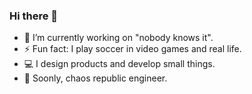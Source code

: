 ### Hi there 👋
- 🔭 I’m currently working on "nobody knows it". 
- ⚡ Fun fact: I play soccer in video games and real life.
- :computer: I design products and develop small things.
- :beginner: Soonly, chaos republic engineer.
<!--
**firstguzman/firstguzman** is a ✨ _special_ ✨ repository because its `README.md` (this file) appears on your GitHub profile.

Here are some ideas to get you started:


- 🌱 I’m currently learning ...
- 👯 I’m looking to collaborate on ...
- 🤔 I’m looking for help with ...
- 💬 Ask me about ...
- 📫 How to reach me: ...
- 😄 Pronouns: ...

-->
